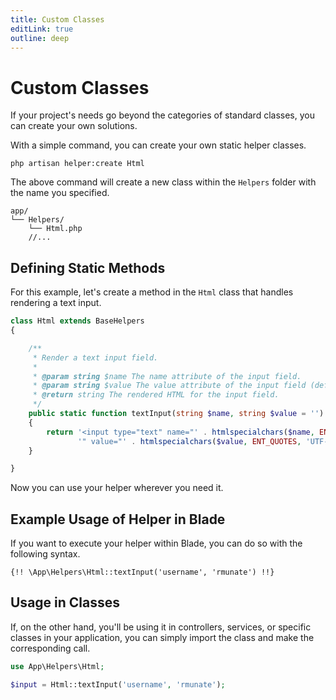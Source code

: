 ```yaml
---
title: Custom Classes
editLink: true
outline: deep
---
```


# Custom Classes

If your project's needs go beyond the categories of standard classes, you can create your own solutions.

With a simple command, you can create your own static helper classes.

```shell
php artisan helper:create Html
```

The above command will create a new class within the `Helpers` folder with the name you specified.

```shell
app/
└── Helpers/
    └── Html.php
    //...
```

## Defining Static Methods

For this example, let's create a method in the `Html` class that handles rendering a text input.

```php
class Html extends BaseHelpers
{

    /**
     * Render a text input field.
     *
     * @param string $name The name attribute of the input field.
     * @param string $value The value attribute of the input field (default is an empty string).
     * @return string The rendered HTML for the input field.
     */
    public static function textInput(string $name, string $value = ''): string
    {
        return '<input type="text" name="' . htmlspecialchars($name, ENT_QUOTES, 'UTF-8') .
               '" value="' . htmlspecialchars($value, ENT_QUOTES, 'UTF-8') . '">';
    }

}
```

Now you can use your helper wherever you need it.

## Example Usage of Helper in Blade

If you want to execute your helper within Blade, you can do so with the following syntax.

```blade
{!! \App\Helpers\Html::textInput('username', 'rmunate') !!}
```

## Usage in Classes

If, on the other hand, you'll be using it in controllers, services, or specific classes in your application, you can simply import the class and make the corresponding call.

```php
use App\Helpers\Html;

$input = Html::textInput('username', 'rmunate');
```